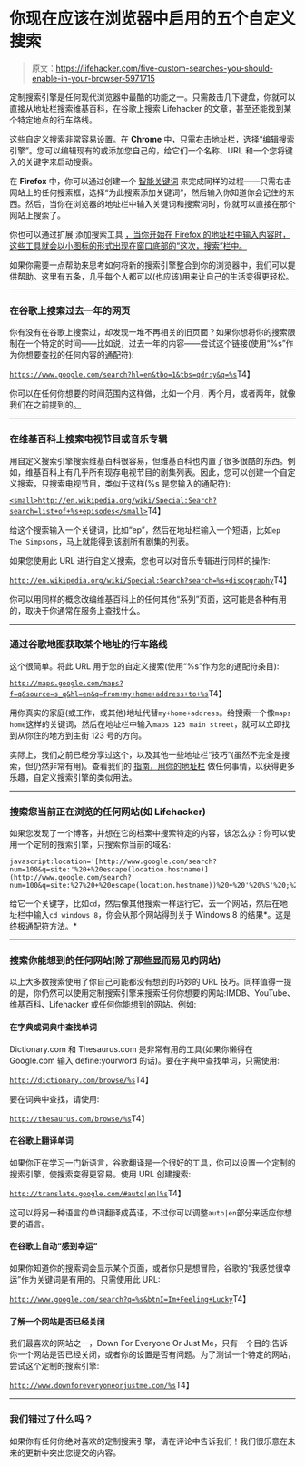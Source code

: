 # 你现在应该在浏览器中启用的五个自定义搜索

> 原文：<https://lifehacker.com/five-custom-searches-you-should-enable-in-your-browser-5971715>

定制搜索引擎是任何现代浏览器中最酷的功能之一。只需敲击几下键盘，你就可以直接从地址栏搜索维基百科，在谷歌上搜索 Lifehacker 的文章，甚至还能找到某个特定地点的行车路线。



这些自定义搜索非常容易设置。在 **Chrome** 中，只需右击地址栏，选择“编辑搜索引擎”。您可以编辑现有的或添加您自己的，给它们一个名称、URL 和一个您将键入的关键字来启动搜索。

在 **Firefox** 中，你可以通过创建一个 [智能关键词](https://support.mozilla.org/en-US/kb/how-search-from-address-bar) 来完成同样的过程——只需右击网站上的任何搜索框，选择“为此搜索添加关键词”，然后输入你知道你会记住的东西。然后，当你在浏览器的地址栏中输入关键词和搜索词时，你就可以直接在那个网站上搜索了。

你也可以通过扩展 添加搜索工具 [，当你开始在 Firefox 的地址栏中输入内容时，这些工具就会以小图标的形式出现在窗口底部的“这次，搜索”栏中。](https://addons.mozilla.org/en-US/firefox/search/?sort=rating&type=search)

如果你需要一点帮助来思考如何将新的搜索引擎整合到你的浏览器中，我们可以提供帮助。这里有五条，几乎每个人都可以(也应该)用来让自己的生活变得更轻松。

* * *

### **在谷歌上搜索过去一年的网页**

你有没有在谷歌上搜索过，却发现一堆不再相关的旧页面？如果你想将你的搜索限制在一个特定的时间——比如说，过去一年的内容——尝试这个链接(使用“%s”作为你想要查找的任何内容的通配符):

[`https://www.google.com/search?hl=en&tbo=1&tbs=qdr:y&q=%s`](https://www.google.com/search?hl=en&tbo=1&tbs=qdr:y&q=%s)T4】

你可以在任何你想要的时间范围内这样做，比如一个月，两个月，或者两年，就像我们在之前提到的[。](http://lifehacker.com/use-keywords-to-search-specific-time-frames-from-your-a-5858650) 

* * *

### **在维基百科上搜索电视节目或音乐专辑**

用自定义搜索引擎搜索维基百科很容易，但维基百科也内置了很多很酷的东西。例如，维基百科上有几乎所有现存电视节目的剧集列表。因此，您可以创建一个自定义搜索，只搜索电视节目，类似于这样(%s 是您输入的通配符):

[`<small>http://en.wikipedia.org/wiki/Special:Search?search=list+of+%s+episodes</small>`](http://en.wikipedia.org/wiki/Special:Search?search=list+of+%s+episodes)T4】

给这个搜索输入一个关键词，比如“ep”，然后在地址栏输入一个短语，比如`ep The Simpsons`，马上就能得到该剧所有剧集的列表。

如果您使用此 URL 进行自定义搜索，您也可以对音乐专辑进行同样的操作:

[`http://en.wikipedia.org/wiki/Special:Search?search=%s+discography`](http://en.wikipedia.org/wiki/Special:Search?search=%s+discography)T4】

你可以用同样的概念改编维基百科上的任何其他“系列”页面，这可能是各种有用的，取决于你通常在服务上查找什么。

* * *

### **通过谷歌地图获取某个地址的行车路线**

这个很简单。将此 URL 用于您的自定义搜索(使用“%s”作为您的通配符条目):

[`http://maps.google.com/maps?f=q&source=s_q&hl=en&q=from+my+home+address+to+%s`](http://maps.google.com/maps?f=q&source=s_q&hl=en&q=from+my+home+address+to+%s)T4】

用你真实的家庭(或工作，或其他)地址代替`my+home+address`。给搜索一个像`maps home`这样的关键词，然后在地址栏中输入`maps 123 main street`，就可以立即找到从你住的地方到主街 123 号的方向。

实际上，我们之前已经分享过这个，以及其他一些地址栏“技巧”(虽然不完全是搜索，但仍然非常有用)。查看我们的 [指南，用你的地址栏](http://lifehacker.com/how-to-perform-nearly-any-task-from-your-browsers-addre-5731656) 做任何事情，以获得更多乐趣，自定义搜索引擎的类似用法。

* * *

### **搜索您当前正在浏览的任何网站(如 Lifehacker)**

如果您发现了一个博客，并想在它的档案中搜索特定的内容，该怎么办？你可以使用一个定制的搜索引擎，只搜索你当前的域名:

```
javascript:location='[http://www.google.com/search?num=100&q=site:'%20+%20escape(location.hostname)](http://www.google.com/search?num=100&q=site:%27%20+%20escape(location.hostname))%20+%20'%20%S'%20;%20void%200
```

给它一个关键字，比如`cd`，然后像其他搜索一样运行它。去一个网站，然后在地址栏中输入`cd windows 8`，你会从那个网站得到关于 Windows 8 的结果*。这是终极通配符方法。*

* * *

### **搜索你能想到的任何网站(除了那些显而易见的网站)**

以上大多数搜索使用了你自己可能都没有想到的巧妙的 URL 技巧。同样值得一提的是，你仍然可以使用定制搜索引擎来搜索任何你想要的网站:IMDB、YouTube、维基百科、Lifehacker 或任何你能想到的网站。例如:

#### **在字典或词典中查找单词**

Dictionary.com 和 Thesaurus.com 是非常有用的工具(如果你懒得在 Google.com 输入 define:yourword 的话)。要在字典中查找单词，只需使用:

[`http://dictionary.com/browse/%s`](http://dictionary.com/browse/%s)T4】

要在词典中查找，请使用:

[`http://thesaurus.com/browse/%s`](http://thesaurus.com/browse/%s)T4】

#### **在谷歌上翻译单词**

如果你正在学习一门新语言，谷歌翻译是一个很好的工具，你可以设置一个定制的搜索引擎，使搜索变得更容易。使用 URL 创建搜索:

[`http://translate.google.com/#auto|en|%s`](http://translate.google.com/#auto|en|%s)T4】

这可以将另一种语言的单词翻译成英语，不过你可以调整`auto|en`部分来适应你想要的语言。

#### **在谷歌上自动“感到幸运”**

如果你知道你的搜索词会显示某个页面，或者你只是想冒险，谷歌的“我感觉很幸运”作为关键词是有用的。只需使用此 URL:

[`http://www.google.com/search?q=%s&btnI=Im+Feeling+Lucky`](http://www.google.com/search?q=%s&btnI=Im+Feeling+Lucky)T4】

#### **了解一个网站是否已经关闭**

我们最喜欢的网站之一，Down For Everyone Or Just Me，只有一个目的:告诉你一个网站是否已经关闭，或者你的设置是否有问题。为了测试一个特定的网站，尝试这个定制的搜索引擎:

[`http://www.downforeveryoneorjustme.com/%s`](http://www.downforeveryoneorjustme.com/%s)T4】

* * *

### 我们错过了什么吗？

如果你有任何你绝对喜欢的定制搜索引擎，请在评论中告诉我们！我们很乐意在未来的更新中突出您提交的内容。